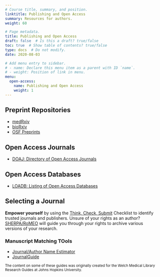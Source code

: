 ```yaml
---
# Course title, summary, and position.
linktitle: Publishing and Open Access
summary: Resources for authors.
weight: 60

# Page metadata.
title: Publishing and Open Access
draft: false  # Is this a draft? true/false
toc: true  # Show table of contents? true/false
type: docs  # Do not modify.
date: 2020-08-03

# Add menu entry to sidebar.
# - name: Declare this menu item as a parent with ID `name`.
# - weight: Position of link in menu.
menu:
  open-access:
    name: Publishing and Open Access
    weight: 1
---
```



## Preprint Repositories

* [medRxiv](https://www.medrxiv.org/)
* [bioRxiv](https://www.biorxiv.org/)
* [OSF Preprints](https://osf.io/preprints/)

## Open Access Journals

* [DOAJ: Directory of Open Access Journals](https://doaj.org/)

## Open Access Databases

* [LOADB: Listing of Open Access Databases](http://www.loadb.org/)

## Selecting a Journal

**Empower yourself** by using the [Think, Check, Submit](https://thinkchecksubmit.org/) Checklist to identify trusted journals and publishers. Unsure of your rights as an author? [SHERPA/RoMEO](http://www.sherpa.ac.uk/romeo/search.php) will guide you through your rights to archive various versions of your research.

### Manuscript Matching TOols

* [Journal/Author Name Estimator](http://jane.biosemantics.org/)
* [JournalGuide](https://www.journalguide.com/)



<sub>The content on some of these guides was originally created for the Welch Medical Library Research Guides at Johns Hopkins University.</sub>